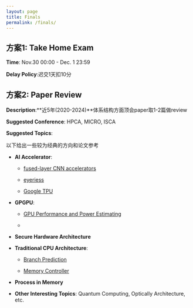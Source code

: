 ```yaml
---
layout: page
title: Finals
permalink: /finals/
---
```

## 方案1: Take Home Exam

**Time**: Nov.30 00:00 - Dec. 1 23:59

**Delay Policy**:迟交1天扣10分

## 方案2: Paper Review

**Description**:**近5年(2020-2024)**体系结构方面顶会paper取1-2篇做review

**Suggested Conference**: HPCA, MICRO, ISCA

**Suggested Topics**:

以下给出一些较为经典的方向和论文参考

- **AI Accelerator**: 
    
    * [fused-layer CNN accelerators](https://ieeexplore.ieee.org/document/7783725/)

    * [eyeriess](https://dl.acm.org/doi/10.1145/3007787.3001177)
    
    * [Google TPU](https://research.google/pubs/in-datacenter-performance-analysis-of-a-tensor-processing-unit/)

- **GPGPU**:

    * [GPU Performance and Power Estimating](https://ieeexplore.ieee.org/document/7056063)

    * 

- **Secure Hardware Architecture**

- **Traditional CPU Architecture**:

    * [Branch Prediction]()

    * [Memory Controller](https://ieeexplore.ieee.org/document/6835956)

- **Process in Memory**

- **Other Interesting Topics**: Quantum Computing, Optically Architecture, etc.